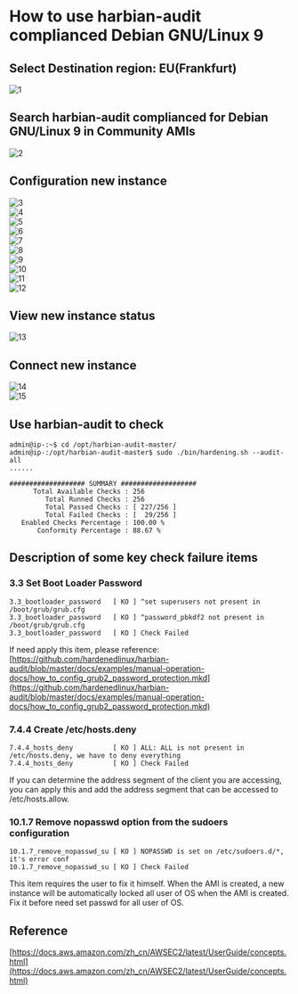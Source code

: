 # How to use harbian-audit complianced Debian GNU/Linux 9  

## Select Destination region: EU(Frankfurt)  
![1](./picture/how-to-use-AMI-01.png)  

## Search harbian-audit complianced for Debian GNU/Linux 9 in Community AMIs  
![2](./picture/how-to-use-AMI-02.png)  

## Configuration new instance  
![3](./picture/how-to-use-AMI-03.png)  
![4](./picture/how-to-use-AMI-04.png)  
![5](./picture/how-to-use-AMI-05.png)  
![6](./picture/how-to-use-AMI-06.png)  
![7](./picture/how-to-use-AMI-07.png)  
![8](./picture/how-to-use-AMI-08.png)  
![9](./picture/how-to-use-AMI-09.png)  
![10](./picture/how-to-use-AMI-10.png)  
![11](./picture/how-to-use-AMI-11.png)  
![12](./picture/how-to-use-AMI-12.png)  

## View new instance status  
![13](./picture/how-to-use-AMI-13.png)  

## Connect new instance  
![14](./picture/how-to-use-AMI-14.png)  
![15](./picture/how-to-use-AMI-15.png)  

## Use harbian-audit to check   
```
admin@ip-:~$ cd /opt/harbian-audit-master/
admin@ip-:/opt/harbian-audit-master$ sudo ./bin/hardening.sh --audit-all
......

################### SUMMARY ###################
      Total Available Checks : 256
         Total Runned Checks : 256
         Total Passed Checks : [ 227/256 ]
         Total Failed Checks : [  29/256 ]
   Enabled Checks Percentage : 100.00 %
       Conformity Percentage : 88.67 %
```

##  Description of some key check failure items   

### 3.3 Set Boot Loader Password  
```
3.3_bootloader_password   [ KO ] ^set superusers not present in /boot/grub/grub.cfg
3.3_bootloader_password   [ KO ] ^password_pbkdf2 not present in /boot/grub/grub.cfg
3.3_bootloader_password   [ KO ] Check Failed
```

If need apply this item, please reference:
[https://github.com/hardenedlinux/harbian-audit/blob/master/docs/examples/manual-operation-docs/how_to_config_grub2_password_protection.mkd](https://github.com/hardenedlinux/harbian-audit/blob/master/docs/examples/manual-operation-docs/how_to_config_grub2_password_protection.mkd)   

### 7.4.4 Create /etc/hosts.deny  
```
7.4.4_hosts_deny          [ KO ] ALL: ALL is not present in /etc/hosts.deny, we have to deny everything
7.4.4_hosts_deny          [ KO ] Check Failed
```
If you can determine the address segment of the client you are accessing, you can apply this and add the address segment that can be accessed to /etc/hosts.allow.  

### 10.1.7  Remove nopasswd option from the sudoers configuration  
```
10.1.7_remove_nopasswd_su [ KO ] NOPASSWD is set on /etc/sudoers.d/*, it's error conf
10.1.7_remove_nopasswd_su [ KO ] Check Failed
```  
This item requires the user to fix it himself. When the AMI is created, a new instance will be automatically locked all user of OS when the AMI is created.  Fix it before need set passwd for all user of OS.  

## Reference   
[https://docs.aws.amazon.com/zh_cn/AWSEC2/latest/UserGuide/concepts.html](https://docs.aws.amazon.com/zh_cn/AWSEC2/latest/UserGuide/concepts.html)    



